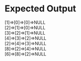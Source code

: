 # Expected Output  

[1]=>[0]=>[0]=>NULL  
[2]=>[1]=>[0]=>NULL  
[3]=>[2]=>[1]=>NULL  
[4]=>[3]=>[2]=>NULL  
[2]=>[4]=>[3]=>NULL  
[8]=>[2]=>[4]=>NULL  
[6]=>[8]=>[2]=>NULL  

